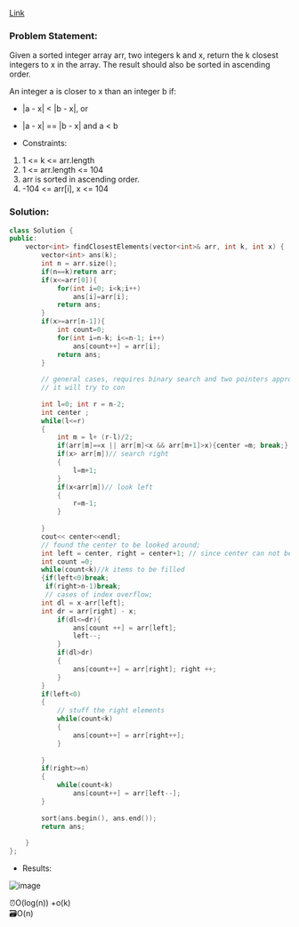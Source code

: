 [Link](https://leetcode.com/problems/find-k-closest-elements/)

### Problem Statement:  

Given a sorted integer array arr, two integers k and x, return the k closest integers to x in the array. The result should also be sorted in ascending order.

An integer a is closer to x than an integer b if:

- |a - x| < |b - x|, or   
- |a - x| == |b - x| and a < b   


- Constraints:  

1. 1 <= k <= arr.length
1. 1 <= arr.length <= 104
1. arr is sorted in ascending order.
1. -104 <= arr[i], x <= 104

### Solution:  

```cpp
class Solution {
public:
    vector<int> findClosestElements(vector<int>& arr, int k, int x) {
        vector<int> ans(k);
        int n = arr.size();
        if(n==k)return arr;
        if(x<=arr[0]){
            for(int i=0; i<k;i++)
                ans[i]=arr[i];
            return ans;
        }
        if(x>=arr[n-1]){
            int count=0;
            for(int i=n-k; i<=n-1; i++)
                ans[count++] = arr[i];
            return ans;
        }
        
        // general cases, requires binary search and two pointers approach
        // it will try to con
        
        int l=0; int r = n-2;
        int center ;
        while(l<=r)
        {
            int m = l+ (r-l)/2;
            if(arr[m]==x || arr[m]<x && arr[m+1]>x){center =m; break;}
            if(x> arr[m])// search right
            {
                l=m+1;
            }
            if(x<arr[m])// look left
            {
                r=m-1;
            }
            
        }
        cout<< center<<endl;
        // found the center to be looked around;
        int left = center, right = center+1; // since center can not be n-1, covered in special cases
        int count =0;
        while(count<k)//k items to be filled 
        {if(left<0)break;
         if(right>n-1)break; 
         // cases of index overflow;
        int dl = x-arr[left];
        int dr = arr[right] - x;
            if(dl<=dr){
                ans[count ++] = arr[left];
                left--;
            }
            if(dl>dr)
            {
                ans[count++] = arr[right]; right ++;
            }
        }
        if(left<0)
        {
            // stuff the right elements
            while(count<k)
            {
                ans[count++] = arr[right++];
            }
            
        }
        if(right>=n)
        {
            while(count<k)
                ans[count++] = arr[left--];
        }
        
        sort(ans.begin(), ans.end());
        return ans;
        
    }
};
```

- Results:  

![image](https://user-images.githubusercontent.com/64036955/175811339-4cae0e01-33af-4a3b-86ce-dd46723a86a4.png)

 
 
 ⏰O(log(n)) +o(k)    
 🗃️O(n)   
 
 
 
